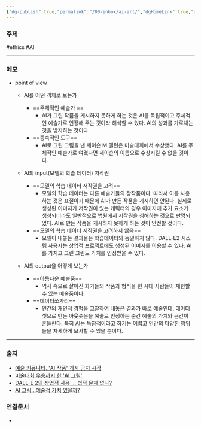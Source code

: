 ```yaml
---
{"dg-publish":true,"permalink":"/00-inbox/ai-art/","dgHomeLink":true,"dgPassFrontmatter":false}
---
```



### 주제
#ethics #AI

---

### 메모
- point of view
	- AI를 어떤 객체로 보는가
		- ==주체적인 예술가 ==
			- AI가 그린 작품을 게시하지 못하게 하는 것은 AI를 독립적이고 주체적인 예술가로 인정해 주는 것이라 해석할 수 있다. AI의 성과를 가로채는 것을 방지하는 것이다.
		- ==종속적인 도구==
			- AI로 그린 그림을 낸 제이슨 M.앨런은 미술대회에서 수상했다. AI를 주체적인 예술가로 여겼다면 제이슨의 이름으로 수상시킬 수 없을 것이다.
			
	- AI의 input(모델의 학습 데이터) 저작권
		- ==모델의 학습 데이터 저작권을 고려==			 
			- 모델의 학습 데이터는 다른 예술가들의 창작품이다. 따라서 이를 사용하는 것은 표절이기 때문에 AI가 만든 작품을 게시하면 안된다. 실제로 생성된 이미지가 저작권이 있는 캐릭터의 경우 이미지에 추가 요소가 생성되더라도 일반적으로 법원에서 저작권을 침해하는 것으로 판명되었다. AI로 만든 작품을 게시하지 못하게 하는 것이 안전할 것이다.
		- ==모델의 학습 데이터 저작권을 고려하지 않음==
			- 모델이 내놓는 결과물은 학습데이터와 동일하지 않다. DALL-E2 시스템 사용자는 상업적 프로젝트에도 생성된 이미지를 이용할 수 있다. AI를 가지고 그린 그림도 가치를 인정받을 수 있다.
		
	- AI의 output을 어떻게 보는가
		- ==아름다운 예술품==
			- 역사 속으로 살아진 화가들의 작품과 형식을 현 시대 사람들이 재현할 수 있는 예술품이다.
		- ==데이터쪼가리==
			- 인간의 개인적 경험을 고찰하여 내놓은 결과가 바로 예술인데, 데이터 셋으로 만든 아웃풋은을 예술로 인정하는 순간 예술의 가치와 근간이 흔들린다. 특히 AI는 독창적이라고 하기는 어렵고 인간의 다양한 행위들을 자세하게 묘사할 수 있을 뿐이다.

---

### 출처
- [예술 커뮤니티, 'AI 작품' 게시 금지 시작](http://www.aitimes.com/news/articleView.html?idxno=146743)
- [미술대회 우승까지 한 'AI 그림'](https://www.khan.co.kr/economy/economy-general/article/202209100800001)
- [DALL-E 2의 상업적 사용 … 법적 문제 없나?](http://www.aitimes.com/news/articleView.html?idxno=145944)
- [AI 그림…예술적 가치 있을까?](https://www.mk.co.kr/news/culture/view/2022/08/692981/)


### 연결문서
- 
